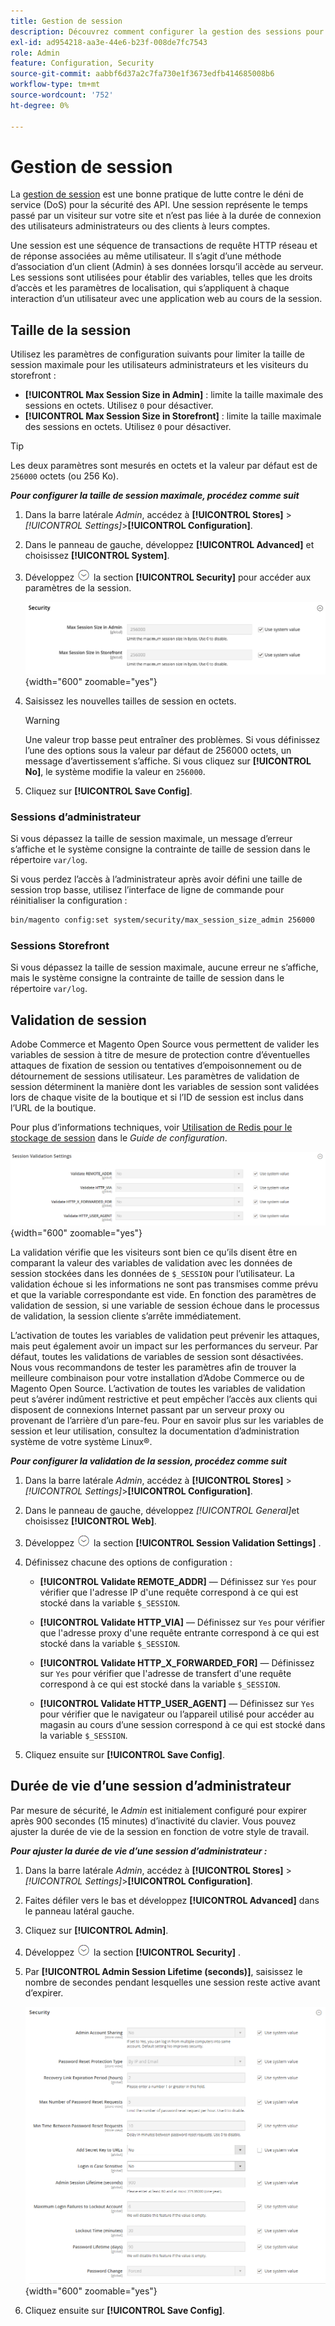 ```yaml
---
title: Gestion de session
description: Découvrez comment configurer la gestion des sessions pour sécuriser l’administrateur et le storefront.
exl-id: ad954218-aa3e-44e6-b23f-008de7fc7543
role: Admin
feature: Configuration, Security
source-git-commit: aabbf6d37a2c7fa730e1f3673edfb414685008b6
workflow-type: tm+mt
source-wordcount: '752'
ht-degree: 0%

---
```


# Gestion de session

La [gestion de session](https://cheatsheetseries.owasp.org/cheatsheets/Session_Management_Cheat_Sheet.html) est une bonne pratique de lutte contre le déni de service (DoS) pour la sécurité des API. Une session représente le temps passé par un visiteur sur votre site et n’est pas liée à la durée de connexion des utilisateurs administrateurs ou des clients à leurs comptes.

Une session est une séquence de transactions de requête HTTP réseau et de réponse associées au même utilisateur. Il s’agit d’une méthode d’association d’un client (Admin) à ses données lorsqu’il accède au serveur. Les sessions sont utilisées pour établir des variables, telles que les droits d’accès et les paramètres de localisation, qui s’appliquent à chaque interaction d’un utilisateur avec une application web au cours de la session.

## Taille de la session

Utilisez les paramètres de configuration suivants pour limiter la taille de session maximale pour les utilisateurs administrateurs et les visiteurs du storefront :

- **[!UICONTROL Max Session Size in Admin]** : limite la taille maximale des sessions en octets. Utilisez `0` pour désactiver.
- **[!UICONTROL Max Session Size in Storefront]** : limite la taille maximale des sessions en octets. Utilisez `0` pour désactiver.

>[!TIP]
>
>Les deux paramètres sont mesurés en octets et la valeur par défaut est de `256000` octets (ou 256 Ko).

**_Pour configurer la taille de session maximale, procédez comme suit_**

1. Dans la barre latérale _Admin_, accédez à **[!UICONTROL Stores]** > _[!UICONTROL Settings]_>**[!UICONTROL Configuration]**.

1. Dans le panneau de gauche, développez **[!UICONTROL Advanced]** et choisissez **[!UICONTROL System]**.

1. Développez ![Sélecteur d’extension](../assets/icon-display-expand.png) la section **[!UICONTROL Security]** pour accéder aux paramètres de la session.

   ![Paramètres de session](../configuration-reference/advanced/assets/system-security.png){width="600" zoomable="yes"}

1. Saisissez les nouvelles tailles de session en octets.

   >[!WARNING]
   >
   >Une valeur trop basse peut entraîner des problèmes. Si vous définissez l’une des options sous la valeur par défaut de 256000 octets, un message d’avertissement s’affiche. Si vous cliquez sur **[!UICONTROL No]**, le système modifie la valeur en `256000`.

1. Cliquez sur **[!UICONTROL Save Config]**.

### Sessions d’administrateur

Si vous dépassez la taille de session maximale, un message d’erreur s’affiche et le système consigne la contrainte de taille de session dans le répertoire `var/log`.

Si vous perdez l’accès à l’administrateur après avoir défini une taille de session trop basse, utilisez l’interface de ligne de commande pour réinitialiser la configuration :

```bash
bin/magento config:set system/security/max_session_size_admin 256000
```

### Sessions Storefront

Si vous dépassez la taille de session maximale, aucune erreur ne s’affiche, mais le système consigne la contrainte de taille de session dans le répertoire `var/log`.

## Validation de session

Adobe Commerce et Magento Open Source vous permettent de valider les variables de session à titre de mesure de protection contre d’éventuelles attaques de fixation de session ou tentatives d’empoisonnement ou de détournement de sessions utilisateur. Les paramètres de validation de session déterminent la manière dont les variables de session sont validées lors de chaque visite de la boutique et si l’ID de session est inclus dans l’URL de la boutique.

Pour plus d’informations techniques, voir [Utilisation de Redis pour le stockage de session](https://experienceleague.adobe.com/docs/commerce-operations/configuration-guide/cache/redis/redis-session.html?lang=fr) dans le _Guide de configuration_.

![Configuration générale - Validation des sessions web](../configuration-reference/general/assets/web-session-validation-settings.png){width="600" zoomable="yes"}

La validation vérifie que les visiteurs sont bien ce qu’ils disent être en comparant la valeur des variables de validation avec les données de session stockées dans les données de `$_SESSION` pour l’utilisateur. La validation échoue si les informations ne sont pas transmises comme prévu et que la variable correspondante est vide. En fonction des paramètres de validation de session, si une variable de session échoue dans le processus de validation, la session cliente s’arrête immédiatement.

L’activation de toutes les variables de validation peut prévenir les attaques, mais peut également avoir un impact sur les performances du serveur. Par défaut, toutes les validations de variables de session sont désactivées. Nous vous recommandons de tester les paramètres afin de trouver la meilleure combinaison pour votre installation d’Adobe Commerce ou de Magento Open Source. L’activation de toutes les variables de validation peut s’avérer indûment restrictive et peut empêcher l’accès aux clients qui disposent de connexions Internet passant par un serveur proxy ou provenant de l’arrière d’un pare-feu. Pour en savoir plus sur les variables de session et leur utilisation, consultez la documentation d’administration système de votre système Linux®.

**_Pour configurer la validation de la session, procédez comme suit_**

1. Dans la barre latérale _Admin_, accédez à **[!UICONTROL Stores]** > _[!UICONTROL Settings]_>**[!UICONTROL Configuration]**.

1. Dans le panneau de gauche, développez _[!UICONTROL General]_&#x200B;et choisissez **[!UICONTROL Web]**.

1. Développez ![Sélecteur d’extension](../assets/icon-display-expand.png) la section **[!UICONTROL Session Validation Settings]** .

1. Définissez chacune des options de configuration :

   - **[!UICONTROL Validate REMOTE_ADDR]** — Définissez sur `Yes` pour vérifier que l&#39;adresse IP d&#39;une requête correspond à ce qui est stocké dans la variable `$_SESSION`.

   - **[!UICONTROL Validate HTTP_VIA]** — Définissez sur `Yes` pour vérifier que l&#39;adresse proxy d&#39;une requête entrante correspond à ce qui est stocké dans la variable `$_SESSION`.

   - **[!UICONTROL Validate HTTP_X_FORWARDED_FOR]** — Définissez sur `Yes` pour vérifier que l&#39;adresse de transfert d&#39;une requête correspond à ce qui est stocké dans la variable `$_SESSION`.

   - **[!UICONTROL Validate HTTP_USER_AGENT]** — Définissez sur `Yes` pour vérifier que le navigateur ou l’appareil utilisé pour accéder au magasin au cours d’une session correspond à ce qui est stocké dans la variable `$_SESSION`.

1. Cliquez ensuite sur **[!UICONTROL Save Config]**.

## Durée de vie d’une session d’administrateur

Par mesure de sécurité, le _Admin_ est initialement configuré pour expirer après 900 secondes (15 minutes) d’inactivité du clavier. Vous pouvez ajuster la durée de vie de la session en fonction de votre style de travail.

**_Pour ajuster la durée de vie d’une session d’administrateur :_**

1. Dans la barre latérale _Admin_, accédez à **[!UICONTROL Stores]** > _[!UICONTROL Settings]_>**[!UICONTROL Configuration]**.

1. Faites défiler vers le bas et développez **[!UICONTROL Advanced]** dans le panneau latéral gauche.

1. Cliquez sur **[!UICONTROL Admin]**.

1. Développez ![Sélecteur d’extension](../assets/icon-display-expand.png) la section **[!UICONTROL Security]** .

1. Par **[!UICONTROL Admin Session Lifetime (seconds)]**, saisissez le nombre de secondes pendant lesquelles une session reste active avant d’expirer.

   ![Configuration avancée - Paramètres de sécurité d’administration](../configuration-reference/advanced/assets/admin-security.png){width="600" zoomable="yes"}

1. Cliquez ensuite sur **[!UICONTROL Save Config]**.
